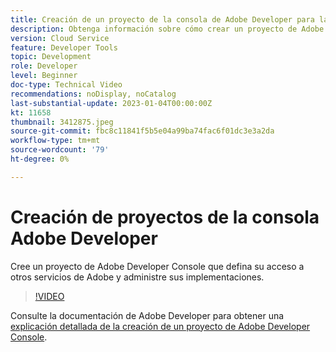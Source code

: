```yaml
---
title: Creación de un proyecto de la consola de Adobe Developer para la extensibilidad de la consola de fragmentos de contenido
description: Obtenga información sobre cómo crear un proyecto de Adobe Developer Console que defina su acceso a otros servicios de Adobe y administre sus implementaciones.
version: Cloud Service
feature: Developer Tools
topic: Development
role: Developer
level: Beginner
doc-type: Technical Video
recommendations: noDisplay, noCatalog
last-substantial-update: 2023-01-04T00:00:00Z
kt: 11658
thumbnail: 3412875.jpeg
source-git-commit: fbc8c11841f5b5e04a99ba74fac6f01dc3e3a2da
workflow-type: tm+mt
source-wordcount: '79'
ht-degree: 0%

---
```



# Creación de proyectos de la consola Adobe Developer

Cree un proyecto de Adobe Developer Console que defina su acceso a otros servicios de Adobe y administre sus implementaciones.

>[!VIDEO](https://video.tv.adobe.com/v/3412875/?quality=12&learn=on)

Consulte la documentación de Adobe Developer para obtener una [explicación detallada de la creación de un proyecto de Adobe Developer Console](https://developer.adobe.com/uix/docs/services/aem-cf-console-admin/extension-development/#create-a-project-in-adobe-developer-console).
